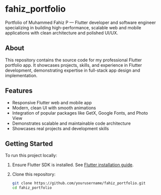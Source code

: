 # fahiz_portfolio

Portfolio of Muhammed Fahiz P — Flutter developer and software engineer specializing in building high-performance, scalable web and mobile applications with clean architecture and polished UI/UX.

## About

This repository contains the source code for my professional Flutter portfolio app. It showcases projects, skills, and experience in Flutter development, demonstrating expertise in full-stack app design and implementation.

## Features

- Responsive Flutter web and mobile app
- Modern, clean UI with smooth animations
- Integration of popular packages like GetX, Google Fonts, and Photo View
- Demonstrates scalable and maintainable code architecture
- Showcases real projects and development skills

## Getting Started

To run this project locally:

1. Ensure Flutter SDK is installed. See [Flutter installation guide](https://docs.flutter.dev/get-started/install).

2. Clone this repository:
   ```bash
   git clone https://github.com/yourusername/fahiz_portfolio.git
   cd fahiz_portfolio
   ```
